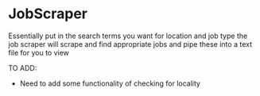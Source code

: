 # JobScraper
Essentially put in the search terms you want for location and job type the job scraper will scrape and find appropriate jobs and pipe these into a text file for you to view

TO ADD:
- Need to add some functionality of checking for locality
